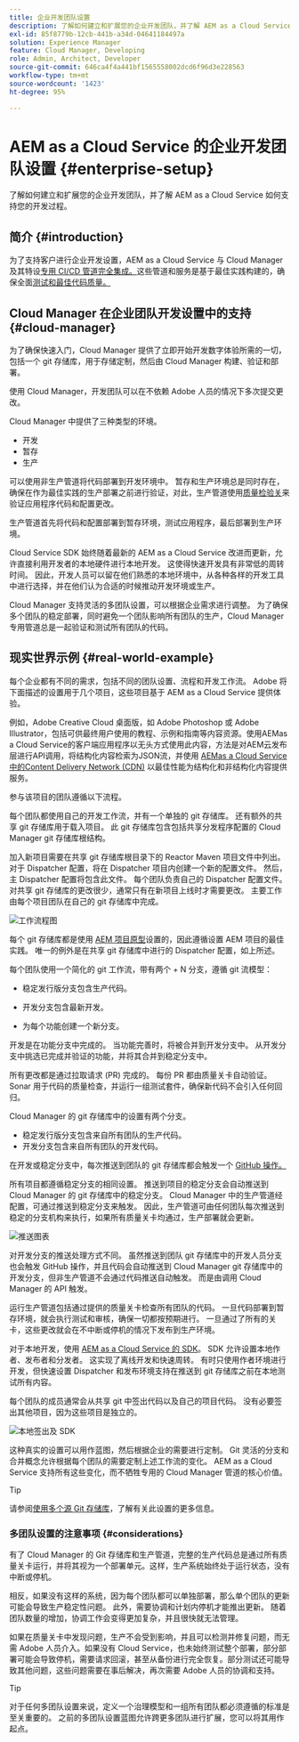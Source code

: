 ```yaml
---
title: 企业开发团队设置
description: 了解如何建立和扩展您的企业开发团队，并了解 AEM as a Cloud Service 如何支持您的开发过程。
exl-id: 85f8779b-12cb-441b-a34d-04641184497a
solution: Experience Manager
feature: Cloud Manager, Developing
role: Admin, Architect, Developer
source-git-commit: 646ca4f4a441bf1565558002dcd6f96d3e228563
workflow-type: tm+mt
source-wordcount: '1423'
ht-degree: 95%

---
```


# AEM as a Cloud Service 的企业开发团队设置 {#enterprise-setup}

了解如何建立和扩展您的企业开发团队，并了解 AEM as a Cloud Service 如何支持您的开发过程。

## 简介 {#introduction}

为了支持客户进行企业开发设置，AEM as a Cloud Service 与 Cloud Manager 及其特设[专用 CI/CD 管道完全集成。](/help/implementing/cloud-manager/configuring-pipelines/introduction-ci-cd-pipelines.md)这些管道和服务是基于最佳实践构建的，确保全面[测试和最佳代码质量。](/help/implementing/cloud-manager/code-quality-testing.md)

## Cloud Manager 在企业团队开发设置中的支持 {#cloud-manager}

为了确保快速入门，Cloud Manager 提供了立即开始开发数字体验所需的一切，包括一个 git 存储库，用于存储定制，然后由 Cloud Manager 构建、验证和部署。

使用 Cloud Manager，开发团队可以在不依赖 Adobe 人员的情况下多次提交更改。

Cloud Manager 中提供了三种类型的环境。

* 开发
* 暂存
* 生产

可以使用非生产管道将代码部署到开发环境中。 暂存和生产环境总是同时存在，确保在作为最佳实践的生产部署之前进行验证，对此，生产管道使用[质量检验关](/help/implementing/cloud-manager/custom-code-quality-rules.md)来验证应用程序代码和配置更改。

生产管道首先将代码和配置部署到暂存环境，测试应用程序，最后部署到生产环境。

Cloud Service SDK 始终随着最新的 AEM as a Cloud Service 改进而更新，允许直接利用开发者的本地硬件进行本地开发。 这使得快速开发具有非常低的周转时间。 因此，开发人员可以留在他们熟悉的本地环境中，从各种各样的开发工具中进行选择，并在他们认为合适的时候推动开发环境或生产。

Cloud Manager 支持灵活的多团队设置，可以根据企业需求进行调整。 为了确保多个团队的稳定部署，同时避免一个团队影响所有团队的生产，Cloud Manager 专用管道总是一起验证和测试所有团队的代码。

## 现实世界示例 {#real-world-example}

每个企业都有不同的需求，包括不同的团队设置、流程和开发工作流。 Adobe 将下面描述的设置用于几个项目，这些项目基于 AEM as a Cloud Service 提供体验。

例如，Adobe Creative Cloud 桌面版，如 Adobe Photoshop 或 Adobe Illustrator，包括可供最终用户使用的教程、示例和指南等内容资源。使用AEMas a Cloud Service的客户端应用程序以无头方式使用此内容，方法是对AEM云发布层进行API调用，将结构化内容检索为JSON流，并使用 [AEMas a Cloud Service中的Content Delivery Network (CDN)](/help/implementing/dispatcher/cdn.md#content-delivery) 以最佳性能为结构化和非结构化内容提供服务。

参与该项目的团队遵循以下流程。

每个团队都使用自己的开发工作流，并有一个单独的 git 存储库。 还有额外的共享 git 存储库用于载入项目。 此 git 存储库包含包括共享分发程序配置的 Cloud Manager git 存储库根结构。

加入新项目需要在共享 git 存储库根目录下的 Reactor Maven 项目文件中列出。 对于 Dispatcher 配置，将在 Dispatcher 项目内创建一个新的配置文件。 然后，主 Dispatcher 配置将包含此文件。 每个团队负责自己的 Dispatcher 配置文件。 对共享 git 存储库的更改很少，通常只有在新项目上线时才需要更改。 主要工作由每个项目团队在自己的 git 存储库中完成。

![工作流程图](/help/implementing/cloud-manager/assets/team-setup1.png)

每个 git 存储库都是使用 [AEM 项目原型](https://experienceleague.adobe.com/docs/experience-manager-core-components/using/developing/archetype/overview.html)设置的，因此遵循设置 AEM 项目的最佳实践。 唯一的例外是在共享 git 存储库中进行的 Dispatcher 配置，如上所述。

每个团队使用一个简化的 git 工作流，带有两个 + N 分支，遵循 git 流模型：

* 稳定发行版分支包含生产代码。

* 开发分支包含最新开发。

* 为每个功能创建一个新分支。

开发是在功能分支中完成的。 当功能完善时，将被合并到开发分支中。 从开发分支中挑选已完成并验证的功能，并将其合并到稳定分支中。

所有更改都是通过拉取请求 (PR) 完成的。 每份 PR 都由质量关卡自动验证。 Sonar 用于代码的质量检查，并运行一组测试套件，确保新代码不会引入任何回归。

Cloud Manager 的 git 存储库中的设置有两个分支。

* 稳定发行版分支包含来自所有团队的生产代码。
* 开发分支包含来自所有团队的开发代码。

在开发或稳定分支中，每次推送到团队的 git 存储库都会触发一个 [GitHub 操作。](/help/implementing/cloud-manager/managing-code/working-with-multiple-source-git-repositories.md#managing-code)

所有项目都遵循稳定分支的相同设置。 推送到项目的稳定分支会自动推送到 Cloud Manager 的 git 存储库中的稳定分支。 Cloud Manager 中的生产管道经配置，可通过推送到稳定分支来触发。 因此，生产管道可由任何团队每次推送到稳定的分支机构来执行，如果所有质量关卡均通过，生产部署就会更新。

![推送图表](/help/implementing/cloud-manager/assets/team-setup2.png)

对开发分支的推送处理方式不同。 虽然推送到团队 git 存储库中的开发人员分支也会触发 GitHub 操作，并且代码会自动推送到 Cloud Manager git 存储库中的开发分支，但非生产管道不会通过代码推送自动触发。 而是由调用 Cloud Manager 的 API 触发。

运行生产管道包括通过提供的质量关卡检查所有团队的代码。 一旦代码部署到暂存环境，就会执行测试和审核，确保一切都按预期进行。 一旦通过了所有的关卡，这些更改就会在不中断或停机的情况下发布到生产环境。

对于本地开发，使用 [AEM as a Cloud Service 的 SDK](/help/implementing/developing/introduction/aem-as-a-cloud-service-sdk.md#developing)。 SDK 允许设置本地作者、发布者和分发者。 这实现了离线开发和快速周转。 有时只使用作者环境进行开发，但快速设置 Dispatcher 和发布环境支持在推送到 git 存储库之前在本地测试所有内容。

每个团队的成员通常会从共享 git 中签出代码以及自己的项目代码。 没有必要签出其他项目，因为这些项目是独立的。

![本地签出及 SDK](/help/implementing/cloud-manager/assets/team-setup3.png)

这种真实的设置可以用作蓝图，然后根据企业的需要进行定制。 Git 灵活的分支和合并概念允许根据每个团队的需要定制上述工作流的变化。 AEM as a Cloud Service 支持所有这些变化，而不牺牲专用的 Cloud Manager 管道的核心价值。

>[!TIP]
>
>请参阅[使用多个源 Git 存储库](https://experienceleague.adobe.com/docs/experience-manager-cloud-manager/using/managing-code/working-with-multiple-source-git-repos.html#managing-code)，了解有关此设置的更多信息。

### 多团队设置的注意事项 {#considerations}

有了 Cloud Manager 的 Git 存储库和生产管道，完整的生产代码总是通过所有质量关卡运行，并将其视为一个部署单元。这样，生产系统始终处于运行状态，没有中断或停机。

相反，如果没有这样的系统，因为每个团队都可以单独部署，那么单个团队的更新可能会导致生产稳定性问题。 此外，需要协调和计划内停机才能推出更新。 随着团队数量的增加，协调工作会变得更加复杂，并且很快就无法管理。

如果在质量关卡中发现问题，生产不会受到影响，并且可以检测并修复问题，而无需 Adobe 人员介入。如果没有 Cloud Service，也未始终测试整个部署，部分部署可能会导致停机，需要请求回滚，甚至从备份进行完全恢复。部分测试还可能导致其他问题，这些问题需要在事后解决，再次需要 Adobe 人员的协调和支持。

>[!TIP]
>
>对于任何多团队设置来说，定义一个治理模型和一组所有团队都必须遵循的标准是至关重要的。 之前的多团队设置蓝图允许跨更多团队进行扩展，您可以将其用作起点。
